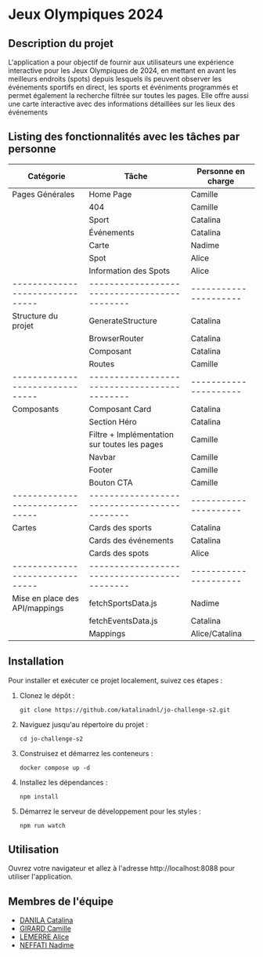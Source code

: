 # Jeux Olympiques 2024

## Description du projet

L'application a pour objectif de fournir aux utilisateurs une expérience interactive pour les Jeux Olympiques de 2024, en mettant en avant les meilleurs endroits (spots) depuis lesquels ils peuvent observer les événements sportifs en direct, les sports et événiments programmés et permet également la recherche filtrée sur toutes les pages. Elle offre aussi une carte interactive avec des informations détaillées sur les lieux des événements

## Listing des fonctionnalités avec les tâches par personne

| Catégorie                     | Tâche                                      | Personne en charge  |
|-------------------------------|--------------------------------------------|---------------------|
| Pages Générales               | Home Page                                  | Camille             |
|                               | 404                                        | Camille             |
|                               | Sport                                      | Catalina            |
|                               | Événements                                 | Catalina            |
|                               | Carte                                      | Nadime              |
|                               | Spot                                       | Alice               |
|                               | Information des Spots                      | Alice               |
|-------------------------------|--------------------------------------------|---------------------|
| Structure du projet           | GenerateStructure                          | Catalina            |
|                               | BrowserRouter                              | Catalina            |
|                               | Composant                                  | Catalina            |
|                               | Routes                                     | Camille             |
|-------------------------------|--------------------------------------------|---------------------|
| Composants                    | Composant Card                             | Catalina            |
|                               | Section Héro                               | Catalina            |
|                               | Filtre + Implémentation sur toutes les pages| Camille            |
|                               | Navbar                                     | Camille             |
|                               | Footer                                     | Camille             |
|                               | Bouton CTA                                 | Camille             |
|-------------------------------|--------------------------------------------|---------------------|
| Cartes                        | Cards des sports                           | Catalina            |
|                               | Cards des événements                       | Catalina            |
|                               | Cards des spots                            | Alice               |
|-------------------------------|--------------------------------------------|---------------------|
| Mise en place des API/mappings| fetchSportsData.js                         | Nadime              |
|                               | fetchEventsData.js                         | Catalina            |
|                               | Mappings                                   | Alice/Catalina      |

## Installation

Pour installer et exécuter ce projet localement, suivez ces étapes :

1. Clonez le dépôt :
    ```
    git clone https://github.com/katalinadnl/jo-challenge-s2.git
    ```

2. Naviguez jusqu'au répertoire du projet :
    ```
    cd jo-challenge-s2
    ```

3. Construisez et démarrez les conteneurs :
    ```
    docker compose up -d
    ```

4. Installez les dépendances :
    ```
    npm install
    ```

5. Démarrez le serveur de développement pour les styles :
    ```
    npm run watch
    ```

## Utilisation

Ouvrez votre navigateur et allez à l'adresse http://localhost:8088 pour utiliser l'application.

## Membres de l'équipe

- [DANILA Catalina](https://github.com/katalinadnl)
- [GIRARD Camille](https://github.com/camille-girard)
- [LEMERRE Alice](https://github.com/AliceLemerre)
- [NEFFATI Nadime](https://github.com/nneffati2u)
